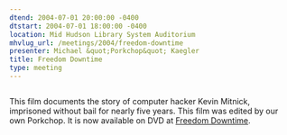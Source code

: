 ```yaml
---
dtend: 2004-07-01 20:00:00 -0400
dtstart: 2004-07-01 18:00:00 -0400
location: Mid Hudson Library System Auditorium
mhvlug_url: /meetings/2004/freedom-downtime
presenter: Michael &quot;Porkchop&quot; Kaegler
title: Freedom Downtime
type: meeting
---
```



<img alt="" src="http://www.freedomdowntime.com/teasers/0606.jpeg" />

This film documents the story of computer hacker Kevin Mitnick, imprisoned without bail for nearly five years. This film was edited by our own Porkchop. It is now available on DVD at [Freedom Downtime](http://www.freedomdowntime.com/).